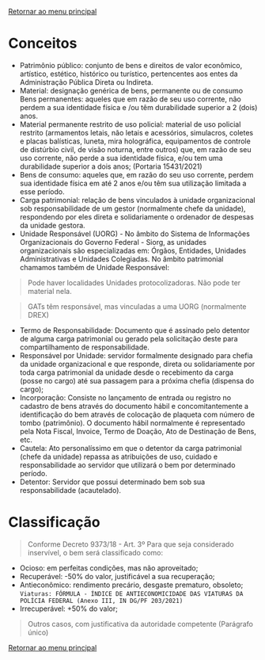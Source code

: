 [Retornar ao menu principal](https://github.com/Mateus-cpa/manual-material/blob/main/README.md)

# Conceitos
- Patrimônio público: conjunto de bens e direitos de valor econômico, artístico, estético, histórico ou turístico, pertencentes aos entes da Administração Pública Direta ou Indireta.
- Material: designação genérica de bens, permanente ou de consumo
Bens permanentes: aqueles que em razão de seu uso corrente, não perdem a sua identidade física e /ou têm durabilidade superior a 2 (dois) anos.
- Material permanente restrito de uso policial: material de uso policial restrito (armamentos letais, não letais e acessórios, simulacros, coletes e placas balísticas, luneta, mira holográfica, equipamentos de controle de distúrbio civil, de visão noturna, entre outros) que, em razão de seu uso corrente, não perde a sua identidade física, e/ou tem uma durabilidade superior a dois anos; (Portaria 15431/2021)
- Bens de consumo: aqueles que, em razão do seu uso corrente, perdem sua identidade física em até 2 anos e/ou têm sua utilização limitada a esse período.
- Carga patrimonial: relação de bens vinculados à unidade organizacional sob responsabilidade de um gestor (normalmente chefe da unidade), respondendo por eles direta e solidariamente o ordenador de despesas da unidade gestora.
- Unidade Responsável (UORG) - No âmbito do Sistema de Informações Organizacionais do Governo Federal - Siorg, as unidades organizacionais são especializadas em: Órgãos, Entidades, Unidades Administrativas e Unidades Colegiadas. No âmbito patrimonial chamamos também de Unidade Responsável:
> Pode haver localidades Unidades protocolizadoras. Não pode ter material nela.

> GATs têm responsável, mas vinculadas a uma UORG (normalmente DREX)
- Termo de Responsabilidade: Documento que é assinado pelo detentor de alguma carga patrimonial ou gerado pela solicitação deste para compartilhamento de responsabilidade. 
- Responsável por Unidade: servidor formalmente designado para chefia da unidade organizacional e que responde, direta ou solidariamente por toda carga patrimonial da unidade desde o recebimento da carga (posse no cargo) até sua passagem para a próxima chefia (dispensa do cargo);
- Incorporação: Consiste no lançamento de entrada ou registro no cadastro de bens através do documento hábil e concomitantemente a identificação do bem através de colocação de plaqueta com número de tombo (patrimônio). O documento hábil normalmente é representado pela Nota Fiscal, Invoice, Termo de Doação, Ato de Destinação de Bens, etc.
- Cautela: Ato personalíssimo em que o detentor da carga patrimonial (chefe da unidade) repassa as atribuições de uso, cuidado e responsabilidade ao servidor que utilizará o bem por determinado período.
- Detentor: Servidor que possui determinado bem sob sua responsabilidade (acautelado).

# Classificação
>Conforme Decreto 9373/18 - Art. 3º Para que seja considerado inservível, o bem será classificado como:

- Ocioso: em perfeitas condições, mas não aproveitado;
- Recuperável: -50% do valor, justificável a sua recuperação;
- Antieconômico: rendimento precário, desgaste prematuro, obsoleto;
`Viaturas: FÓRMULA - ÍNDICE DE ANTIECONOMICIDADE DAS VIATURAS DA POLÍCIA FEDERAL (Anexo III, IN DG/PF 203/2021)`
- Irrecuperável: +50% do valor;

>Outros casos, com justificativa da autoridade competente (Parágrafo único)

[Retornar ao menu principal](https://github.com/Mateus-cpa/manual-material/blob/main/README.md)